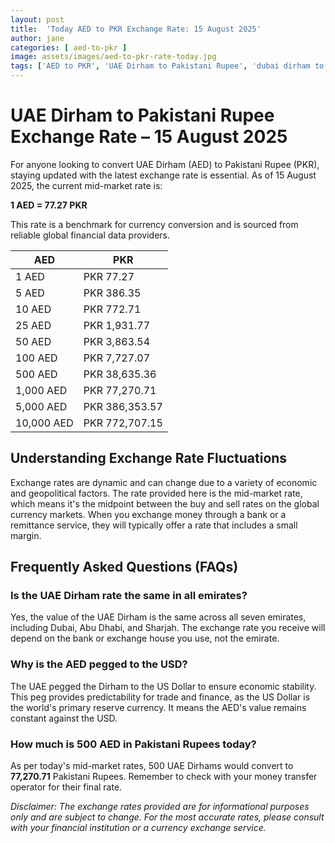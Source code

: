```yaml
---
layout: post
title:  'Today AED to PKR Exchange Rate: 15 August 2025'
author: jane
categories: [ aed-to-pkr ]
image: assets/images/aed-to-pkr-rate-today.jpg
tags: ['AED to PKR', 'UAE Dirham to Pakistani Rupee', 'dubai dirham to pkr', 'dirham rate in pakistan today', 'uae exchange rate pakistan']
---
```


# UAE Dirham to Pakistani Rupee Exchange Rate – 15 August 2025

For anyone looking to convert UAE Dirham (AED) to Pakistani Rupee (PKR), staying updated with the latest exchange rate is essential. As of 15 August 2025, the current mid-market rate is:

**1 AED = 77.27 PKR**

This rate is a benchmark for currency conversion and is sourced from reliable global financial data providers.

| AED | PKR |
| --- | --- |
| 1 AED | PKR 77.27 |
| 5 AED | PKR 386.35 |
| 10 AED | PKR 772.71 |
| 25 AED | PKR 1,931.77 |
| 50 AED | PKR 3,863.54 |
| 100 AED | PKR 7,727.07 |
| 500 AED | PKR 38,635.36 |
| 1,000 AED | PKR 77,270.71 |
| 5,000 AED | PKR 386,353.57 |
| 10,000 AED | PKR 772,707.15 |


## Understanding Exchange Rate Fluctuations

Exchange rates are dynamic and can change due to a variety of economic and geopolitical factors. The rate provided here is the mid-market rate, which means it's the midpoint between the buy and sell rates on the global currency markets. When you exchange money through a bank or a remittance service, they will typically offer a rate that includes a small margin.

## Frequently Asked Questions (FAQs)

### Is the UAE Dirham rate the same in all emirates?

Yes, the value of the UAE Dirham is the same across all seven emirates, including Dubai, Abu Dhabi, and Sharjah. The exchange rate you receive will depend on the bank or exchange house you use, not the emirate.

### Why is the AED pegged to the USD?

The UAE pegged the Dirham to the US Dollar to ensure economic stability. This peg provides predictability for trade and finance, as the US Dollar is the world's primary reserve currency. It means the AED's value remains constant against the USD.

### How much is 500 AED in Pakistani Rupees today?

As per today's mid-market rates, 500 UAE Dirhams would convert to **77,270.71** Pakistani Rupees. Remember to check with your money transfer operator for their final rate.



*Disclaimer: The exchange rates provided are for informational purposes only and are subject to change. For the most accurate rates, please consult with your financial institution or a currency exchange service.*
